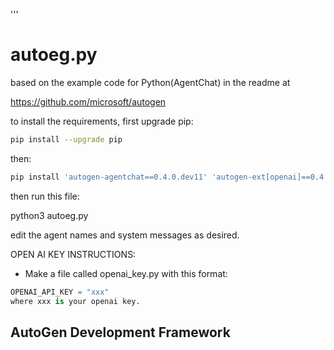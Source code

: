 '''
# autoeg.py

based on the example code for Python(AgentChat) in the readme at

https://github.com/microsoft/autogen

to install the requirements, first upgrade pip:
```bash
pip install --upgrade pip
```
then:
```bash
pip install 'autogen-agentchat==0.4.0.dev11' 'autogen-ext[openai]==0.4.0.dev11'
```
then run this file:

python3 autoeg.py

edit the agent names and system messages as desired.

OPEN AI KEY INSTRUCTIONS:
- Make a file called openai_key.py with this format:
```python
OPENAI_API_KEY = "xxx"
where xxx is your openai key.
```

## AutoGen Development Framework
